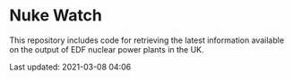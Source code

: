 # Nuke Watch

This repository includes code for retrieving the latest information available on the output of EDF nuclear power plants in the UK.

Last updated: 2021-03-08 04:06